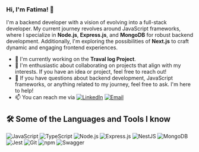 ### Hi, I'm Fatima! 👋

I'm a backend developer with a vision of evolving into a full-stack developer. My current journey revolves around JavaScript frameworks, where I specialize in **Node.js**, **Express.js**, and **MongoDB** for robust backend development. Additionally, I'm exploring the possibilities of **Next.js** to craft dynamic and engaging frontend experiences.

- 🔭 I'm currently working on the **Traval log Project**.
- 👯 I'm enthusiastic about collaborating on projects that align with my interests. If you have an idea or project, feel free to reach out!
- 💬 If you have questions about backend development, JavaScript frameworks, or anything related to my journey, feel free to ask. I'm here to help!
- 📫 You can reach me via [![LinkedIn](https://img.shields.io/badge/-LinkedIn-blue?style=flat-square&logo=linkedin&logoColor=white)](https://www.linkedin.com/in/fatima-ali-558b061b1/)
[![Email](https://img.shields.io/badge/-Email-red?style=flat-square&logo=email&logoColor=white)](mailto:ffatima.ali200@gmail.com)

## 🛠️ Some of the Languages and Tools I know

![JavaScript](https://img.shields.io/badge/-JavaScript-F7DF1E?style=flat&logo=javascript&logoColor=white) ![TypeScript](https://img.shields.io/badge/-TypeScript-3178C6?style=flat&logo=typescript&logoColor=white) ![Node.js](https://img.shields.io/badge/-Node.js-339933?style=flat&logo=node.js&logoColor=white) ![Express.js](https://img.shields.io/badge/-Express.js-000000?style=flat&logo=express&logoColor=white) ![NestJS](https://img.shields.io/badge/-NestJS-E0234E?style=flat&logo=nestjs&logoColor=white) ![MongoDB](https://img.shields.io/badge/-MongoDB-47A248?style=flat&logo=mongodb&logoColor=white) ![Jest](https://img.shields.io/badge/-Jest-C21325?style=flat&logo=jest&logoColor=white) ![Git](https://img.shields.io/badge/-Git-F05032?style=flat&logo=git&logoColor=white) ![npm](https://img.shields.io/badge/-npm-CB3837?style=flat&logo=npm&logoColor=white)
![Swagger](https://img.shields.io/badge/-swagger-47A248?style=flat&logo=swagger&logoColor=white)

